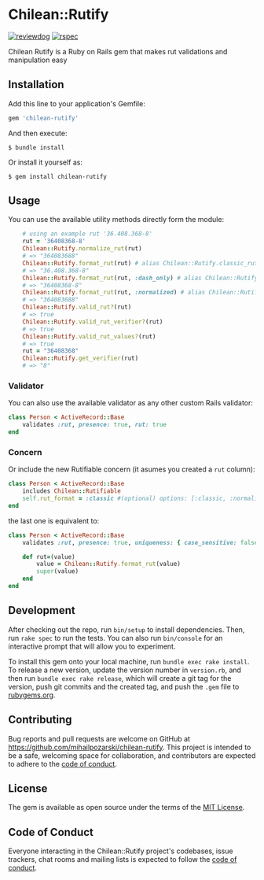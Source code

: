 # Chilean::Rutify

[![reviewdog](https://github.com/mihailpozarski/chilean-rutify/actions/workflows/reviewdog.yml/badge.svg?branch=main)](https://github.com/mihailpozarski/chilean-rutify/actions/workflows/reviewdog.yml)
[![rspec](https://github.com/mihailpozarski/chilean-rutify/actions/workflows/rspec.yml/badge.svg?branch=main)](https://github.com/mihailpozarski/chilean-rutify/actions/workflows/rspec.yml)

Chilean Rutify is a Ruby on Rails gem that makes rut validations and manipulation easy

## Installation

Add this line to your application's Gemfile:

```ruby
gem 'chilean-rutify'
```

And then execute:

    $ bundle install

Or install it yourself as:

    $ gem install chilean-rutify

## Usage

You can use the available utility methods directly form the module:

```ruby
    # using an example rut '36.408.368-8'
    rut = '36408368-8'
    Chilean::Rutify.normalize_rut(rut)
    # => "364083688"
    Chilean::Rutify.format_rut(rut) # alias Chilean::Rutify.classic_rut(rut)
    # => "36.408.368-8"
    Chilean::Rutify.format_rut(rut, :dash_only) # alias Chilean::Rutify.dash_only_rut(rut)
    # => "36408368-8"
    Chilean::Rutify.format_rut(rut, :normalized) # alias Chilean::Rutify.normalize_rut(rut)
    # => "364083688"
    Chilean::Rutify.valid_rut?(rut)
    # => true
    Chilean::Rutify.valid_rut_verifier?(rut)
    # => true
    Chilean::Rutify.valid_rut_values?(rut)
    # => true
    rut = "36408368"
    Chilean::Rutify.get_verifier(rut)
    # => "8"
```

### Validator

You can also use the available validator as any other custom Rails validator:

```ruby
class Person < ActiveRecord::Base
    validates :rut, presence: true, rut: true
end
```

### Concern
Or include the new Rutifiable concern (it asumes you created a `rut` column):

```ruby
class Person < ActiveRecord::Base
    includes Chilean::Rutifiable
    self.rut_format = :classic #(optional) options: [:classic, :normalized, :dash_only, :nil] (nil = no override, default: :classic)
end
```

the last one is equivalent to:

```ruby
class Person < ActiveRecord::Base
    validates :rut, presence: true, uniqueness: { case_sensitive: false }, rut: true

    def rut=(value)
        value = Chilean::Rutify.format_rut(value)
        super(value)
    end
end
```

## Development

After checking out the repo, run `bin/setup` to install dependencies. Then, run `rake spec` to run the tests. You can also run `bin/console` for an interactive prompt that will allow you to experiment.

To install this gem onto your local machine, run `bundle exec rake install`. To release a new version, update the version number in `version.rb`, and then run `bundle exec rake release`, which will create a git tag for the version, push git commits and the created tag, and push the `.gem` file to [rubygems.org](https://rubygems.org).

## Contributing

Bug reports and pull requests are welcome on GitHub at https://github.com/mihailpozarski/chilean-rutify. This project is intended to be a safe, welcoming space for collaboration, and contributors are expected to adhere to the [code of conduct](https://github.com/mihailpozarski/chilean-rutify/blob/master/CODE_OF_CONDUCT.md).

## License

The gem is available as open source under the terms of the [MIT License](https://opensource.org/licenses/MIT).

## Code of Conduct

Everyone interacting in the Chilean::Rutify project's codebases, issue trackers, chat rooms and mailing lists is expected to follow the [code of conduct](https://github.com/mihailpozarski/chilean-rutify/blob/master/CODE_OF_CONDUCT.md).
